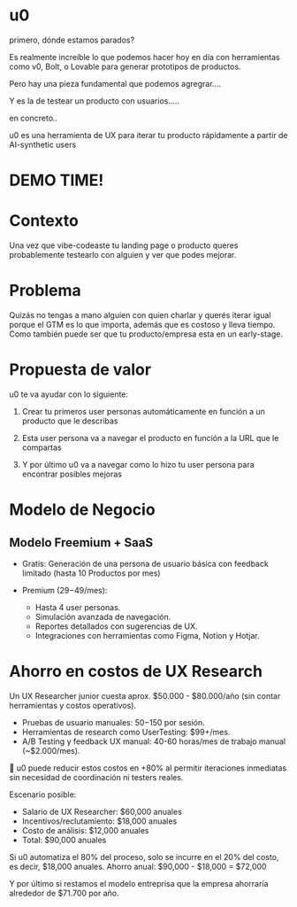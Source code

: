 # u0

primero, dónde estamos parados?

Es realmente increíble lo que podemos hacer hoy en día con herramientas como v0, Bolt, o Lovable para generar prototipos de productos.

Pero hay una pieza fundamental que podemos agregrar....

Y es la de testear un producto con usuarios.....


















en concreto..

u0 es una herramienta de UX para iterar tu producto rápidamente a partir de AI-synthetic users



# DEMO TIME!






# Contexto

Una vez que vibe-codeaste tu landing page o producto queres probablemente testearlo con alguien y ver que podes mejorar.
















# Problema

Quizás no tengas a mano alguien con quien charlar y querés iterar igual porque el GTM es lo que importa, además que es costoso y lleva tiempo.
Como también puede ser que tu producto/empresa esta en un early-stage.






















# Propuesta de valor

u0 te va ayudar con lo siguiente:

1. Crear tu primeros user personas automáticamente en función a un producto que le describas





2. Esta user persona va a navegar el producto en función a la URL que le compartas





3. Y por último u0 va a navegar como lo hizo tu user persona para encontrar posibles mejoras


# Modelo de Negocio

## Modelo Freemium + SaaS
- Gratis:
  Generación de una persona de usuario básica con feedback limitado (hasta 10 Productos por mes)

- Premium ($29-$49/mes):

    * Hasta 4 user personas.
    * Simulación avanzada de navegación.
    * Reportes detallados con sugerencias de UX.
    * Integraciones con herramientas como Figma, Notion y Hotjar.


# Ahorro en costos de UX Research
Un UX Researcher junior cuesta aprox. $50.000 - $80.000/año (sin contar herramientas y costos operativos).

- Pruebas de usuario manuales: $50-$150 por sesión.
- Herramientas de research como UserTesting: $99+/mes.
- A/B Testing y feedback UX manual: 40-60 horas/mes de trabajo manual (~$2.000/mes).

🔹 u0 puede reducir estos costos en +80% al permitir iteraciones inmediatas sin necesidad de coordinación ni testers reales.

Escenario posible:

- Salario de UX Researcher: $60,000 anuales
- Incentivos/reclutamiento: $18,000 anuales
- Costo de análisis: $12,000 anuales
- Total: $90,000 anuales

Si u0 automatiza el 80% del proceso, solo se incurre en el 20% del costo, es decir, $18,000 anuales.
Ahorro anual: $90,000 - $18,000 = $72,000

Y por último si restamos el modelo entreprisa que la empresa ahorraría alrededor de $71.700 por año.
